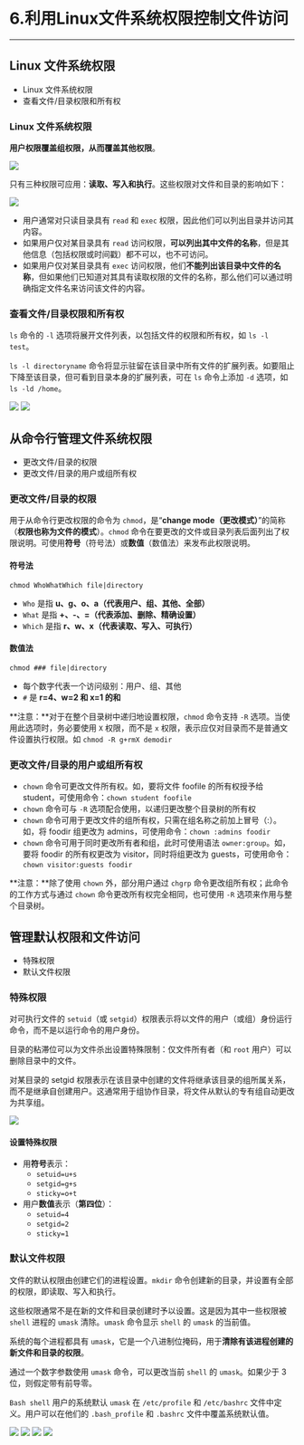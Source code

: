 # 6.利用Linux文件系统权限控制文件访问

---

## Linux 文件系统权限

* Linux 文件系统权限
* 查看文件/目录权限和所有权

### Linux 文件系统权限

**用户权限覆盖组权限，从而覆盖其他权限**。

![](./imgs/组成员资格示意图.png)

只有三种权限可应用：**读取、写入和执行**。这些权限对文件和目录的影响如下：

![](./imgs/对文件和目录权限的影响.png)

* 用户通常对只读目录具有 `read` 和 `exec` 权限，因此他们可以列出目录并访问其内容。
* 如果用户仅对某目录具有 `read` 访问权限，**可以列出其中文件的名称**，但是其他信息（包括权限或时间戳）都不可以，也不可访问。
* 如果用户仅对某目录具有 `exec` 访问权限，他们**不能列出该目录中文件的名称**，但如果他们已知道对其具有读取权限的文件的名称，那么他们可以通过明确指定文件名来访问该文件的内容。

### 查看文件/目录权限和所有权

`ls` 命令的 `-l` 选项将展开文件列表，以包括文件的权限和所有权，如 `ls -l test`。

`ls -l directoryname` 命令将显示驻留在该目录中所有文件的扩展列表。如要阻止下降至该目录，但可看到目录本身的扩展列表，可在 `ls` 命令上添加 `-d` 选项，如 `ls -ld /home`。

![](./imgs/linux用户、组和其他概念1.png)
![](./imgs/linux用户、组和其他概念2.png)

## 从命令行管理文件系统权限

* 更改文件/目录的权限
* 更改文件/目录的用户或组所有权

### 更改文件/目录的权限

用于从命令行更改权限的命令为 `chmod`，是“**change mode（更改模式）**”的简称（**权限也称为文件的模式**）。`chmod` 命令在要更改的文件或目录列表后面列出了权限说明。可使用**符号**（符号法）或**数值**（数值法）来发布此权限说明。

#### 符号法

```
chmod WhoWhatWhich file|directory
```

* `Who` 是指 **u、g、o、a（代表用户、组、其他、全部）**
* `What` 是指 **+、-、=（代表添加、删除、精确设置）**
* `Which` 是指 **r、w、x（代表读取、写入、可执行）**

#### 数值法

```
chmod ### file|directory
```

* 每个数字代表一个访问级别：用户、组、其他
* `#` 是 **r=4、w=2 和 x=1 的和**

**注意：**对于在整个目录树中递归地设置权限，`chmod` 命令支持 `-R` 选项。当使用此选项时，务必要使用 `X` 权限，而不是 `x` 权限，表示应仅对目录而不是普通文件设置执行权限。如 `chmod -R g+rmX demodir`

### 更改文件/目录的用户或组所有权

* `chown` 命令可更改文件所有权。如，要将文件 foofile 的所有权授予给 student，可使用命令：`chown student foofile`
* `chown` 命令可与 `-R` 选项配合使用，以递归更改整个目录树的所有权
* `chown` 命令可用于更改文件的组所有权，只需在组名称之前加上冒号（:）。如，将 foodir 组更改为 admins，可使用命令：`chown :admins foodir`
* `chown` 命令可用于同时更改所有者和组，此时可使用语法 `owner:group`。如，要将 foodir 的所有权更改为 visitor，同时将组更改为 guests，可使用命令：`chown visitor:guests foodir`

**注意：**除了使用 `chown` 外，部分用户通过 `chgrp` 命令更改组所有权；此命令的工作方式与通过 `chown` 命令更改所有权完全相同，也可使用 `-R` 选项来作用与整个目录树。

## 管理默认权限和文件访问

* 特殊权限
* 默认文件权限

### 特殊权限

对可执行文件的 `setuid`（或 `setgid`）权限表示将以文件的用户（或组）身份运行命令，而不是以运行命令的用户身份。

目录的粘滞位可以为文件杀出设置特殊限制：仅文件所有者（和 `root` 用户）可以删除目录中的文件。

对某目录的 setgid 权限表示在该目录中创建的文件将继承该目录的组所属关系，而不是继承自创建用户。这通常用于组协作目录，将文件从默认的专有组自动更改为共享组。

![](./imgs/特色权限对文件和目录的影响.png)

#### 设置特殊权限

* 用**符号**表示：
	* `setuid=u+s`
	* `setgid=g+s`
	* `sticky=o+t`
* 用户**数值**表示（**第四位**）：
	* `setuid=4`
	* `setgid=2`
	* `sticky=1`

### 默认文件权限

文件的默认权限由创建它们的进程设置。`mkdir` 命令创建新的目录，并设置有全部的权限，即读取、写入和执行。

这些权限通常不是在新的文件和目录创建时予以设置。这是因为其中一些权限被 `shell` 进程的 `umask` 清除。`umask` 命令显示 `shell` 的 `umask` 的当前值。

系统的每个进程都具有 `umask`，它是一个八进制位掩码，用于**清除有该进程创建的新文件和目录的权限**。

通过一个数字参数使用 `umask` 命令，可以更改当前 `shell` 的 `umask`。如果少于 3 位，则假定带有前导零。

`Bash shell` 用户的系统默认 `umask` 在 `/etc/profile` 和 `/etc/bashrc` 文件中定义。用户可以在他们的 `.bash_profile` 和 `.bashrc` 文件中覆盖系统默认值。

![](./imgs/umask示例1.png)
![](./imgs/umask示例2.png)
![](./imgs/umask示例3.png)
![](./imgs/umask示例4.png)